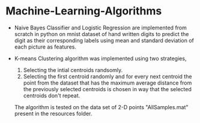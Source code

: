 # Machine-Learning-Algorithms
- Naive Bayes Classifier and Logistic Regression are implemented from scratch in python on mnist 
  dataset of hand written digits to predict the digit as their corresponding labels using mean and standard
  deviation of each picture as features.
  
- K-means Clustering algorithm was implemented using two strategies,
  1. Selecting the intial centroids randsomly.
  2. Selecting the first centroid randomly and for every next centroid the point from the dataset that has the 
     maximum average distance from the previously selected centroids is chosen in way that the selected centroids
     don't repeat.
     
  The algorithm is tested on the data set of 2-D points "AllSamples.mat" present in the resources folder. 
